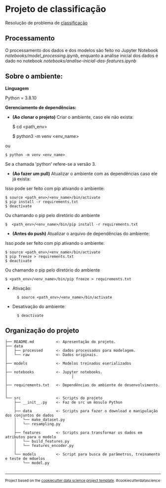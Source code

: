 # Projeto de classificação

Resolução de problema de [classificação](http://archive.ics.uci.edu/ml/datasets/Census+Income)


## Processamento

O processamento dos dados e dos modelos são feito no Jupyter Notebook _notebooks/model_processing.ipynb_,
enquanto a análise inicial dos dados é dado no notebook _notebooks/analise-inicial-das-features.ipynb_

## Sobre o ambiente: 

**Linguagem**

Python = 3.8.10


**Gerenciamento de dependências:**

- **(Ao clonar o projeto)** Criar o ambiente, caso ele não exista:


    $ cd <path_env>

    $ python3 -m venv <env_name>

ou

    $ python -m venv <env_name>

Se a chamada 'python' refere-se a versão 3.

- **(Ao fazer um pull)** Atualizar o ambiente com as dependências caso ele já exista:

Isso pode ser feito com pip ativando o ambiente:

    $ source <path_env>/<env_name>/bin/activate
    $ pip install -r requirements.txt
    $ deactivate

Ou chamando o pip pelo diretório do ambiente

    $  <path_env>/<env_name>/bin/pip install -r requirements.txt


- **(Antes do push)** Atualizar o arquivo de dependências do ambiente:

Isso pode ser feito com pip ativando o ambiente:

    $ source <path_env>/<env_name>/bin/activate
    $ pip freeze > requirements.txt
    $ deactivate

Ou chamando o pip pelo diretório do ambiente

    $ <path_env>/<env_name>/bin/pip freeze > requirements.txt


- Ativação: 


        $ source <path_env>/<env_name>/bin/activate


- Desativação do ambiente:


        $ deactivate




## Organização do projeto

    
    ├── README.md          <- Apresentação do projeto.
    ├── data
    │   ├── processed      <- dados processados para modelagem.
    │   └── raw            <- Dados originais.
    │
    ├── models             <- Modelos treinados eserializados
    │
    ├── notebooks          <- Jupyter notebooks. 
    │                             │                         
    │
    ├── requirements.txt   <- Dependências do ambiente de desenvolvimento.
    │                 
    │
    └── src                <- Scripts do projeto
        ├── __init__.py    <- Faz de src um mosulo Python
        │
        ├── data           <- Scripts para fazer o download e manipulação dos conjuntos de dados
        │   └── make_dataset.py
        │   └── resampling.py
        │
        ├── features       <- Scripts para transformar os dados em atributos para o modelo
        │   └── build_features.py
        │   └── features_encoder.py
        │
        └── models         <- Script para busca de parâmetros, treinamento e teste de mdoelos
            └── model.py                               
            
 

--------

<p><small>Project based on the <a target="_blank" href="https://drivendata.github.io/cookiecutter-data-science/">cookiecutter data science project template</a>. #cookiecutterdatascience</small></p>
